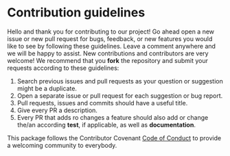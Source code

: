 # Contribution guidelines

Hello and thank you for contributing to our project! Go ahead open a new issue or new pull request for bugs,
feedback, or new features you would like to see by following these guidelines.
Leave a comment anywhere and we will be happy to assist. New contributions and contributors are very welcome!
We recommend that you **fork** the repository and submit your requests according to these guidelines:

1) Search previous issues and pull requests as your question or suggestion might be a duplicate.
2) Open a separate issue or pull request for each suggestion or bug report.
3) Pull requests, issues and commits should have a useful title.
4) Give every PR a description.
5) Every PR that adds ro changes a feature should also add or change the/an according **test**, if applicable, as well
as **documentation**.

This package follows the Contributor Covenant [Code of Conduct](CODE_OF_CONDUCT.md) to provide a welcoming community to everybody.
